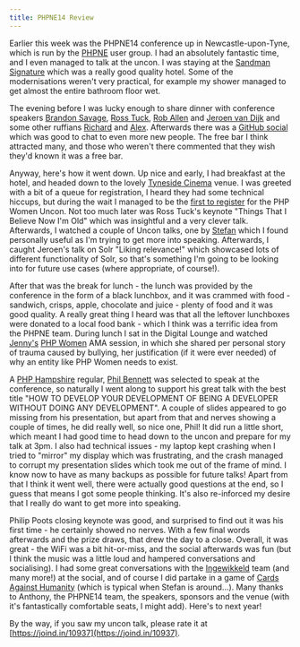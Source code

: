 ```yaml
---
title: PHPNE14 Review
---
```

Earlier this week was the PHPNE14 conference up in Newcastle-upon-Tyne, which is run by the [PHPNE](http://phpne.org.uk/) user group. I had an absolutely fantastic time, and I even managed to talk at the uncon. I was staying at the [Sandman Signature](http://www.sandmansignature.co.uk/find-hotels/newcastle/) which was a really good quality hotel. Some of the modernisations weren't very practical, for example my shower managed to get almost the entire bathroom floor wet.

The evening before I was lucky enough to share dinner with conference speakers [Brandon Savage](https://twitter.com/brandonsavage), [Ross Tuck](https://twitter.com/rosstuck), [Rob Allen](https://twitter.com/akrabat) and [Jeroen van Dijk](https://twitter.com/jrvandijk) and some other ruffians [Richard](https://twitter.com/bagwaa) and [Alex](https://twitter.com/alexjakass). Afterwards there was a [GitHub social](https://github.com/blog/1785-newcastle-upon-tyne-drinkup) which was good to chat to even more new people. The free bar I think attracted many, and those who weren't there commented that they wish they'd known it was a free bar.

Anyway, here's how it went down. Up nice and early, I had breakfast at the hotel, and headed down to the lovely [Tyneside Cinema](https://www.tynesidecinema.co.uk/) venue. I was greeted with a bit of a queue for registration, I heard they had some technical hiccups, but during the wait I managed to be the [first to register](https://twitter.com/miss_jwo/status/445850185592504320) for the PHP Women Uncon. Not too much later was Ross Tuck's keynote "Things That I Believe Now I'm Old" which was insightful and a very clever talk. Afterwards, I watched a couple of Uncon talks, one by [Stefan](https://twitter.com/skoop) which I found personally useful as I'm trying to get more into speaking. Afterwards, I caught Jeroen's talk on Solr "Liking relevance!" which showcased lots of different functionality of Solr, so that's something I'm going to be looking into for future use cases (where appropriate, of course!).

After that was the break for lunch - the lunch was provided by the conference in the form of a black lunchbox, and it was crammed with food - sandwich, crisps, apple, chocolate and juice - plenty of food and it was good quality. A really great thing I heard was that all the leftover lunchboxes were donated to a local food bank - which I think was a terrific idea from the PHPNE team. During lunch I sat in the Digital Lounge and watched [Jenny's](https://twitter.com/miss_jwo) [PHP Women](http://www.phpwomen.org/) AMA session, in which she shared per personal story of trauma caused by bullying, her justification (if it were ever needed) of why an entity like PHP Women needs to exist.

A [PHP Hampshire](http://www.phphants.co.uk/) regular, [Phil Bennett](https://twitter.com/phil_bennett) was selected to speak at the conference, so naturally I went along to support his great talk with the best title "HOW TO DEVELOP YOUR DEVELOPMENT OF BEING A DEVELOPER WITHOUT DOING ANY DEVELOPMENT". A couple of slides appeared to go missing from his presentation, but apart from that and nerves showing a couple of times, he did really well, so nice one, Phil! It did run a little short, which meant I had good time to head down to the uncon and prepare for my talk at 3pm. I also had technical issues - my laptop kept crashing when I tried to "mirror" my display which was frustrating, and the crash managed to corrupt my presentation slides which took me out of the frame of mind. I know now to have as many backups as possible for future talks! Apart from that I think it went well, there were actually good questions at the end, so I guess that means I got some people thinking. It's also re-inforced my desire that I really do want to get more into speaking.

Philip Poots closing keynote was good, and surprised to find out it was his first time - he certainly showed no nerves. With a few final words afterwards and the prize draws, that drew the day to a close. Overall, it was great - the WiFi was a bit hit-or-miss, and the social afterwards was fun (but I think the music was a little loud and hampered conversations and socialising). I had some great conversations with the [Ingewikkeld](http://php.ingewikkeld.net/) team (and many more!) at the social, and of course I did partake in a game of [Cards Against Humanity](http://cardsagainsthumanity.com/) (which is typical when Stefan is around...). Many thanks to Anthony, the PHPNE14 team, the speakers, sponsors and the venue (with it's fantastically comfortable seats, I might add). Here's to next year!

By the way, if you saw my uncon talk, please rate it at [https://joind.in/10937](https://joind.in/10937).
